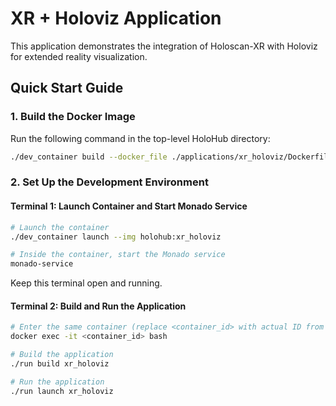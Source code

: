 # XR + Holoviz Application

This application demonstrates the integration of Holoscan-XR with Holoviz for extended reality visualization.


## Quick Start Guide

### 1. Build the Docker Image

Run the following command in the top-level HoloHub directory:
```bash
./dev_container build --docker_file ./applications/xr_holoviz/Dockerfile --img holohub:xr_holoviz
```

### 2. Set Up the Development Environment

#### Terminal 1: Launch Container and Start Monado Service
```bash
# Launch the container
./dev_container launch --img holohub:xr_holoviz

# Inside the container, start the Monado service
monado-service
```
Keep this terminal open and running.

#### Terminal 2: Build and Run the Application
```bash
# Enter the same container (replace <container_id> with actual ID from 'docker ps')
docker exec -it <container_id> bash

# Build the application
./run build xr_holoviz

# Run the application
./run launch xr_holoviz
```